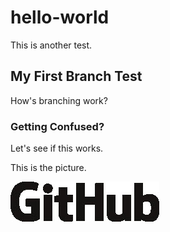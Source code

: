 # hello-world

This is another test.

## My First Branch Test

How's branching work?

### Getting Confused?

Let's see if this works.

This is the picture.

![picture](images\GitHub_logo_2013.svg.jpg)